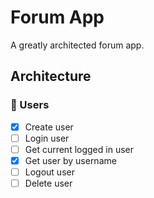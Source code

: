 # Forum App

A greatly architected forum app.

## Architecture

### 🧍 Users

- [x] Create user
- [ ] Login user
- [ ] Get current logged in user
- [x] Get user by username
- [ ] Logout user
- [ ] Delete user
